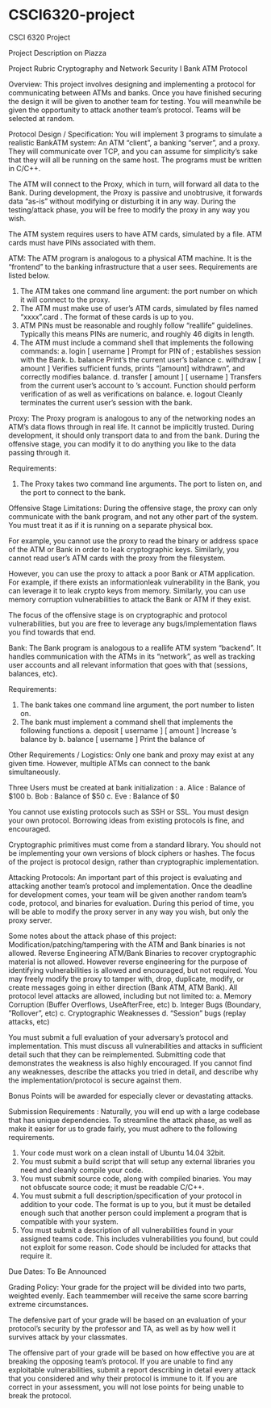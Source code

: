 # CSCI6320-project
CSCI 6320 Project

Project Description on Piazza

Project Rubric 
Cryptography and Network Security I 
Bank ATM Protocol 

Overview: 
This project involves designing and implementing a protocol for communicating 
between ATMs and banks. Once you have finished securing the design it will be given 
to another team for testing. You will meanwhile be given the opportunity to attack 
another team’s protocol. Teams will be selected at random.

Protocol Design / Specification: 
You will implement 3 programs to simulate a realistic BankATM 
system: An ATM “client”, a banking “server”, and a proxy. They will communicate over TCP, 
and you can assume for simplicity’s sake that they will all be running on the same host. The 
programs must be written in C/C++.

The ATM will connect to the Proxy, which in turn, will forward all data to the 
Bank. During development, the Proxy is passive and unobtrusive, it forwards data 
“as-is” without modifying or disturbing it in any way. During the testing/attack phase, you 
will be free to modify the proxy in any way you wish. 

The ATM system requires users to have ATM cards, simulated by a file. ATM 
cards must have PINs associated with them. 

ATM: 
The ATM program is analogous to a physical ATM machine. It is the “frontend” 
to the banking infrastructure that a user sees. Requirements are listed below. 
  1. The ATM takes one command line argument: the port number on which it will 
  connect to the proxy. 
  2. The ATM must make use of user’s ATM cards, simulated by files named 
  “xxxx”.card . The format of these cards is up to you. 
  3. ATM PINs must be reasonable and roughly follow “reallife” guidelines. 
  Typically this means PINs are numeric, and roughly 46 digits in length. 
  4. The ATM must include a command shell that implements the following commands: 
    a. login [ username ] Prompt for PIN of <username> ; establishes session with the Bank. 
    b. balance Print’s the current user’s balance 
    c. withdraw [ amount ] Verifies sufficient funds, prints “[amount] withdrawn”, 
    and correctly modifies balance. 
    d. transfer [ amount ] [ username ] Transfers <amount> from the current 
    user’s account to <username>’s account. Function should perform 
    verification of <username> as well as verifications on balance. 
    e. logout Cleanly terminates the current user’s session with the bank. 

Proxy: 
The Proxy program is analogous to any of the networking nodes an ATM’s data 
flows through in real life. It cannot be implicitly trusted. During development, it should 
only transport data to and from the bank. During the offensive stage, you can modify it 
to do anything you like to the data passing through it. 

Requirements: 
  1. The Proxy takes two command line arguments. The port to listen on, and the 
  port to connect to the bank. 

Offensive Stage Limitations: 
During the offensive stage, the proxy can only communicate with the bank 
program, and not any other part of the system. You must treat it as if it is running on 
a separate physical box. 

For example, you cannot use the proxy to read the binary or address space of the ATM 
or Bank in order to leak cryptographic keys. Similarly, you cannot read user’s ATM 
cards with the proxy from the filesystem. 

However, you can use the proxy to attack a poor Bank or ATM application. For 
example, if there exists an informationleak 
vulnerability in the Bank, you can leverage it
to leak crypto keys from memory. Similarly, you can use memory corruption 
vulnerabilities to attack the Bank or ATM if they exist. 

The focus of the offensive stage is on cryptographic and protocol vulnerabilities, but you 
are free to leverage any bugs/implementation flaws you find towards that end. 

Bank: 
The Bank program is analogous to a reallife ATM system “backend”. It handles 
communication with the ATMs in its “network”, as well as tracking user accounts and all 
relevant information that goes with that (sessions, balances, etc). 

Requirements: 
  1. The bank takes one command line argument, the port number to listen on. 
  2. The bank must implement a command shell that implements the following functions 
    a. deposit [ username ] [ amount ] Increase <username>’s balance by <amount> 
    b. balance [ username ] Print the balance of <username>

Other Requirements / Logistics: 
Only one bank and proxy may exist at any given time. However, multiple ATMs 
can connect to the bank simultaneously. 

Three Users must be created at bank initialization : 
  a. Alice : Balance of $100 
  b. Bob : Balance of $50 
  c. Eve : Balance of $0 

You cannot use existing protocols such as SSH or SSL. You must design 
your own protocol. Borrowing ideas from existing protocols is fine, and 
encouraged. 

Cryptographic primitives must come from a standard library. You should not be 
implementing your own versions of block ciphers or hashes. The focus of the 
project is protocol design, rather than cryptographic implementation. 

Attacking Protocols: 
An important part of this project is evaluating and attacking another team’s 
protocol and implementation. Once the deadline for development comes, your team will 
be given another random team’s code, protocol, and binaries for evaluation. During this 
period of time, you will be able to modify the proxy server in any way you wish, but only 
the proxy server.

Some notes about the attack phase of this project: 
Modification/patching/tampering with the ATM and Bank binaries is not allowed. 
Reverse Engineering ATM/Bank Binaries to recover cryptographic material is not 
allowed. However reverse engineering for the purpose of identifying 
vulnerabilities is allowed and encouraged, but not required. 
You may freely modify the proxy to tamper with, drop, duplicate, modify, or 
create messages going in either direction (Bank ATM, 
ATM Bank). 
All protocol level attacks are allowed, including but not limited to: 
  a. Memory Corruption (Buffer Overflows, UseAfterFree, etc) 
  b. Integer Bugs (Boundary, ”Rollover”, etc) 
  c. Cryptographic Weaknesses 
  d. “Session” bugs (replay attacks, etc) 

You must submit a full evaluation of your adversary’s protocol and 
implementation. This must discuss all vulnerabilities and attacks in sufficient 
detail such that they can be reimplemented. Submitting code that demonstrates 
the weakness is also highly encouraged. If you cannot find any weaknesses, 
describe the attacks you tried in detail, and describe why the 
implementation/protocol is secure against them. 

Bonus Points will be awarded for especially clever or devastating attacks. 

Submission Requirements : 
Naturally, you will end up with a large codebase that has unique dependencies. 
To streamline the attack phase, as well as make it easier for us to grade fairly, you must 
adhere to the following requirements. 
  1. Your code must work on a clean install of Ubuntu 14.04 32bit. 
  2. You must submit a build script that will setup any external libraries you need and 
  cleanly compile your code. 
  3. You must submit source code, along with compiled binaries. You may not 
  obfuscate source code; it must be readable C/C++. 
  4. You must submit a full description/specification of your protocol in addition to 
  your code. The format is up to you, but it must be detailed enough such that 
  another person could implement a program that is compatible with your system. 
  5. You must submit a description of all vulnerabilities found in your assigned teams 
  code. This includes vulnerabilities you found, but could not exploit for some 
  reason. Code should be included for attacks that require it. 

Due Dates: 
To Be Announced 

Grading Policy: 
Your grade for the project will be divided into two parts, weighted evenly. Each 
teammember will receive the same score barring extreme circumstances. 

The defensive part of your grade will be based on an evaluation of your 
protocol’s security by the professor and TA, as well as by how well it survives attack by 
your classmates. 

The offensive part of your grade will be based on how effective you are at 
breaking the opposing team’s protocol. If you are unable to find any exploitable 
vulnerabilities, submit a report describing in detail every attack that you considered and 
why their protocol is immune to it. If you are correct in your assessment, you will not 
lose points for being unable to break the protocol. 
